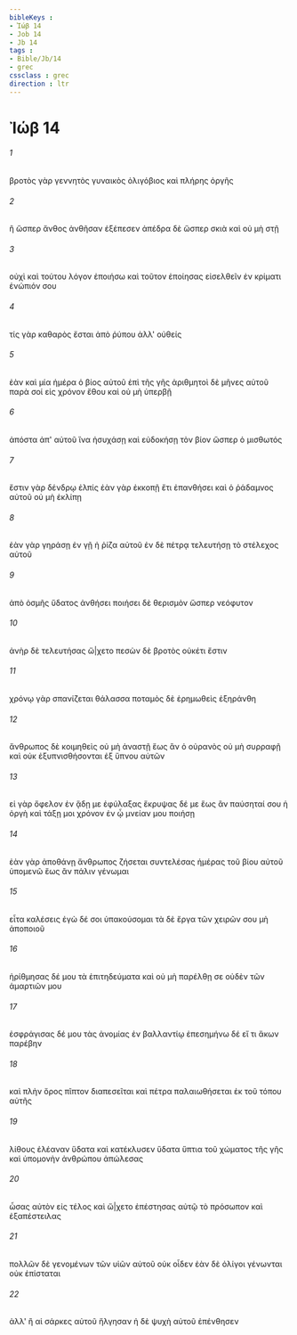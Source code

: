 ```yaml
---
bibleKeys : 
- Ἰώβ 14
- Job 14
- Jb 14
tags : 
- Bible/Jb/14
- grec
cssclass : grec
direction : ltr
---
```


# Ἰώβ 14

###### 1
βροτὸς γὰρ γεννητὸς γυναικὸς ὀλιγόβιος καὶ πλήρης ὀργῆς
###### 2
ἢ ὥσπερ ἄνθος ἀνθῆσαν ἐξέπεσεν ἀπέδρα δὲ ὥσπερ σκιὰ καὶ οὐ μὴ στῇ
###### 3
οὐχὶ καὶ τούτου λόγον ἐποιήσω καὶ τοῦτον ἐποίησας εἰσελθεῖν ἐν κρίματι ἐνώπιόν σου
###### 4
τίς γὰρ καθαρὸς ἔσται ἀπὸ ῥύπου ἀλλ' οὐθείς
###### 5
ἐὰν καὶ μία ἡμέρα ὁ βίος αὐτοῦ ἐπὶ τῆς γῆς ἀριθμητοὶ δὲ μῆνες αὐτοῦ παρὰ σοί εἰς χρόνον ἔθου καὶ οὐ μὴ ὑπερβῇ
###### 6
ἀπόστα ἀπ' αὐτοῦ ἵνα ἡσυχάσῃ καὶ εὐδοκήσῃ τὸν βίον ὥσπερ ὁ μισθωτός
###### 7
ἔστιν γὰρ δένδρῳ ἐλπίς ἐὰν γὰρ ἐκκοπῇ ἔτι ἐπανθήσει καὶ ὁ ῥάδαμνος αὐτοῦ οὐ μὴ ἐκλίπῃ
###### 8
ἐὰν γὰρ γηράσῃ ἐν γῇ ἡ ῥίζα αὐτοῦ ἐν δὲ πέτρᾳ τελευτήσῃ τὸ στέλεχος αὐτοῦ
###### 9
ἀπὸ ὀσμῆς ὕδατος ἀνθήσει ποιήσει δὲ θερισμὸν ὥσπερ νεόφυτον
###### 10
ἀνὴρ δὲ τελευτήσας ὤ|χετο πεσὼν δὲ βροτὸς οὐκέτι ἔστιν
###### 11
χρόνῳ γὰρ σπανίζεται θάλασσα ποταμὸς δὲ ἐρημωθεὶς ἐξηράνθη
###### 12
ἄνθρωπος δὲ κοιμηθεὶς οὐ μὴ ἀναστῇ ἕως ἂν ὁ οὐρανὸς οὐ μὴ συρραφῇ καὶ οὐκ ἐξυπνισθήσονται ἐξ ὕπνου αὐτῶν
###### 13
εἰ γὰρ ὄφελον ἐν ᾅδῃ με ἐφύλαξας ἔκρυψας δέ με ἕως ἂν παύσηταί σου ἡ ὀργὴ καὶ τάξῃ μοι χρόνον ἐν ᾧ μνείαν μου ποιήσῃ
###### 14
ἐὰν γὰρ ἀποθάνῃ ἄνθρωπος ζήσεται συντελέσας ἡμέρας τοῦ βίου αὐτοῦ ὑπομενῶ ἕως ἂν πάλιν γένωμαι
###### 15
εἶτα καλέσεις ἐγὼ δέ σοι ὑπακούσομαι τὰ δὲ ἔργα τῶν χειρῶν σου μὴ ἀποποιοῦ
###### 16
ἠρίθμησας δέ μου τὰ ἐπιτηδεύματα καὶ οὐ μὴ παρέλθῃ σε οὐδὲν τῶν ἁμαρτιῶν μου
###### 17
ἐσφράγισας δέ μου τὰς ἀνομίας ἐν βαλλαντίῳ ἐπεσημήνω δέ εἴ τι ἄκων παρέβην
###### 18
καὶ πλὴν ὄρος πῖπτον διαπεσεῖται καὶ πέτρα παλαιωθήσεται ἐκ τοῦ τόπου αὐτῆς
###### 19
λίθους ἐλέαναν ὕδατα καὶ κατέκλυσεν ὕδατα ὕπτια τοῦ χώματος τῆς γῆς καὶ ὑπομονὴν ἀνθρώπου ἀπώλεσας
###### 20
ὦσας αὐτὸν εἰς τέλος καὶ ὤ|χετο ἐπέστησας αὐτῷ τὸ πρόσωπον καὶ ἐξαπέστειλας
###### 21
πολλῶν δὲ γενομένων τῶν υἱῶν αὐτοῦ οὐκ οἶδεν ἐὰν δὲ ὀλίγοι γένωνται οὐκ ἐπίσταται
###### 22
ἀλλ' ἢ αἱ σάρκες αὐτοῦ ἤλγησαν ἡ δὲ ψυχὴ αὐτοῦ ἐπένθησεν
